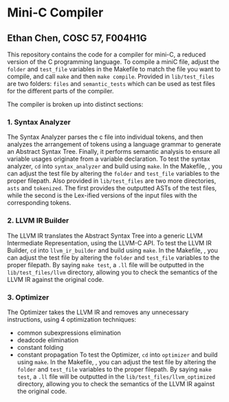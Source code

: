 # Mini-C Compiler
## Ethan Chen, COSC 57, F004H1G

This repository contains the code for a compiler for mini-C, a reduced version of the C programming language. To compile a miniC file, adjust the `folder` and `test_file` variables in the Makefile to match the file you want to compile, and call `make` and then `make compile`. Provided in `lib/test_files` are two folders: `files` and `semantic_tests` which can be used as test files for the different parts of the compiler.

The compiler is broken up into distinct sections: 

### 1. Syntax Analyzer

The Syntax Analyzer parses the c file into individual tokens, and then analyzes the arrangement of tokens using a language grammar to generate an Abstract Syntax Tree. Finally, it performs semantic analysis to ensure all variable usages originate from a variable declaration. To test the syntax analyzer, `cd` into `syntax_analyzer` and build using `make`. In the Makefile, , you can adjust the test file by altering the `folder` and `test_file` variables to the proper filepath. Also provided in `lib/test_files` are two more directories, `asts` and `tokenized`. The first provides the outputted ASTs of the test files, while the second is the Lex-ified versions of the input files with the corresponding tokens.

### 2. LLVM IR Builder

The LLVM IR translates the Abstract Syntax Tree into a generic LLVM Intermediate Representation, using the LLVM-C API. To test the LLVM IR Builder, `cd` into `llvm_ir_builder` and build using `make`. In the Makefile, , you can adjust the test file by altering the `folder` and `test_file` variables to the proper filepath. By saying `make test`, a `.ll` file will be outputted in the `lib/test_files/llvm` directory, allowing you to check the semantics of the LLVM IR against the original code.

### 3. Optimizer

The Optimizer takes the LLVM IR and removes any unnecessary instructions, using 4 optimization techniques:
- common subexpressions elimination
- deadcode elimination
- constant folding
- constant propagation
To test the Optimizer, `cd` into `optimizer` and build using `make`. In the Makefile, , you can adjust the test file by altering the `folder` and `test_file` variables to the proper filepath. By saying `make test`, a `.ll` file will be outputted in the `lib/test_files/llvm_optimized` directory, allowing you to check the semantics of the LLVM IR against the original code.

